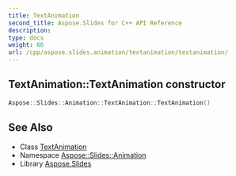 ```yaml
---
title: TextAnimation
second_title: Aspose.Slides for C++ API Reference
description: 
type: docs
weight: 66
url: /cpp/aspose.slides.animation/textanimation/textanimation/
---
```

## TextAnimation::TextAnimation constructor




```cpp
Aspose::Slides::Animation::TextAnimation::TextAnimation()
```

## See Also

* Class [TextAnimation](../)
* Namespace [Aspose::Slides::Animation](../../)
* Library [Aspose.Slides](../../../)
